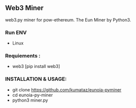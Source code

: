 ## Web3 Miner

web3.py miner for pow-ethereum. The Eun Miner by Python3.

### Run ENV

* Linux

### Requiements :

* web3 [pip install web3]

### INSTALLATION & USAGE:

* git clone https://github.com/kumataz/eunoia-pyminer
* cd eunoia-py-miner
* python3 miner.py

